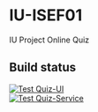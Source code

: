 # IU-ISEF01
IU Project Online Quiz

## Build status
[![Test Quiz-UI](https://github.com/MadBiceps/IU-ISEF01/actions/workflows/build-ui-docker-image.yml/badge.svg?branch=main)](https://github.com/MadBiceps/IU-ISEF01/actions/workflows/build-ui-docker-image.yml)<br>
[![Test Quiz-Service](https://github.com/MadBiceps/IU-ISEF01/actions/workflows/build-service-docker-image.yml/badge.svg?branch=main)](https://github.com/MadBiceps/IU-ISEF01/actions/workflows/build-service-docker-image.yml)
